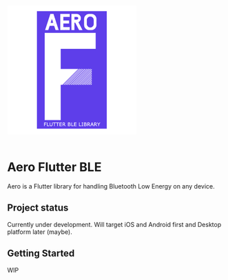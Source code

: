 <br>
<img alt="AERO F BLE logo" width="300px" src="https://github.com/andreibratuleanu21/aero_f_ble/blob/master/site/aero_f.png?raw=true" />
<br>
<br>

# Aero Flutter BLE

Aero is a Flutter library for handling Bluetooth Low Energy on any device.

## Project status

Currently under development.
Will target iOS and Android first and Desktop platform later (maybe).

## Getting Started

WIP
